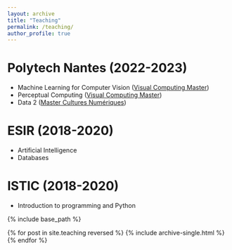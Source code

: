 ```yaml
---
layout: archive
title: "Teaching"
permalink: /teaching/
author_profile: true
---
```


Polytech Nantes (2022-2023)
==

* Machine Learning for Computer Vision ([Visual Computing Master](https://polytech.univ-nantes.fr/fr/les-formations/masters-internationaux/visual-computing-masters-degree-vico))
* Perceptual Computing ([Visual Computing Master](https://polytech.univ-nantes.fr/fr/les-formations/masters-internationaux/visual-computing-masters-degree-vico))
* Data 2 ([Master Cultures Numériques](https://mcn.univ-nantes.fr/))

ESIR (2018-2020)
==

* Artificial Intelligence
* Databases

ISTIC (2018-2020)
==
* Introduction to programming and Python

{% include base_path %}

{% for post in site.teaching reversed %}
  {% include archive-single.html %}
{% endfor %}

